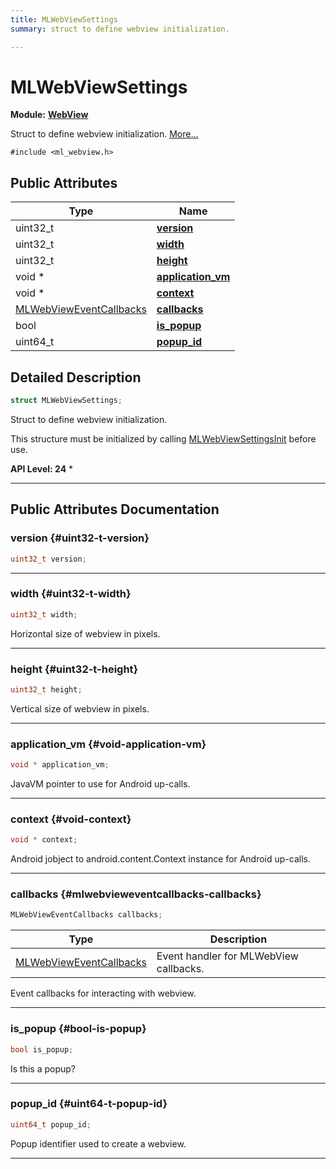 ```yaml
---
title: MLWebViewSettings
summary: struct to define webview initialization. 

---
```


# MLWebViewSettings

**Module:** **[WebView](/api-ref/api/Modules/group___web_view/group___web_view.md)**



Struct to define webview initialization.  [More...](#detailed-description)


`#include <ml_webview.h>`

## Public Attributes

| Type           | Name           |
| -------------- | -------------- |
| uint32_t | **[version](/api-ref/api/Modules/group___web_view/struct_m_l_web_view_settings.md#uint32-t-version)**  |
| uint32_t | **[width](/api-ref/api/Modules/group___web_view/struct_m_l_web_view_settings.md#uint32-t-width)**  |
| uint32_t | **[height](/api-ref/api/Modules/group___web_view/struct_m_l_web_view_settings.md#uint32-t-height)**  |
| void * | **[application_vm](/api-ref/api/Modules/group___web_view/struct_m_l_web_view_settings.md#void-application-vm)**  |
| void * | **[context](/api-ref/api/Modules/group___web_view/struct_m_l_web_view_settings.md#void-context)**  |
| [MLWebViewEventCallbacks](/api-ref/api/Modules/group___web_view/struct_m_l_web_view_event_callbacks.md) | **[callbacks](/api-ref/api/Modules/group___web_view/struct_m_l_web_view_settings.md#mlwebvieweventcallbacks-callbacks)**  |
| bool | **[is_popup](/api-ref/api/Modules/group___web_view/struct_m_l_web_view_settings.md#bool-is-popup)**  |
| uint64_t | **[popup_id](/api-ref/api/Modules/group___web_view/struct_m_l_web_view_settings.md#uint64-t-popup-id)**  |

## Detailed Description

```cpp
struct MLWebViewSettings;
```

Struct to define webview initialization. 

This structure must be initialized by calling [MLWebViewSettingsInit](/api-ref/api/Modules/group___web_view/group___web_view.md#void-mlwebviewsettingsinit) before use.




**API Level:
 24**
  * 




-----------
## Public Attributes Documentation

### version {#uint32-t-version}

```cpp
uint32_t version;
```






-----------

### width {#uint32-t-width}

```cpp
uint32_t width;
```


Horizontal size of webview in pixels. 





-----------

### height {#uint32-t-height}

```cpp
uint32_t height;
```


Vertical size of webview in pixels. 





-----------

### application_vm {#void-application-vm}

```cpp
void * application_vm;
```


JavaVM pointer to use for Android up-calls. 





-----------

### context {#void-context}

```cpp
void * context;
```


Android jobject to android.content.Context instance for Android up-calls. 





-----------

### callbacks {#mlwebvieweventcallbacks-callbacks}

```cpp
MLWebViewEventCallbacks callbacks;
```



| Type | Description |
|--|--|
| [MLWebViewEventCallbacks](/api-ref/api/Modules/group___web_view/struct_m_l_web_view_event_callbacks.md) | Event handler for MLWebView callbacks.  |


Event callbacks for interacting with webview. 





-----------

### is_popup {#bool-is-popup}

```cpp
bool is_popup;
```


Is this a popup? 





-----------

### popup_id {#uint64-t-popup-id}

```cpp
uint64_t popup_id;
```


Popup identifier used to create a webview. 





-----------

